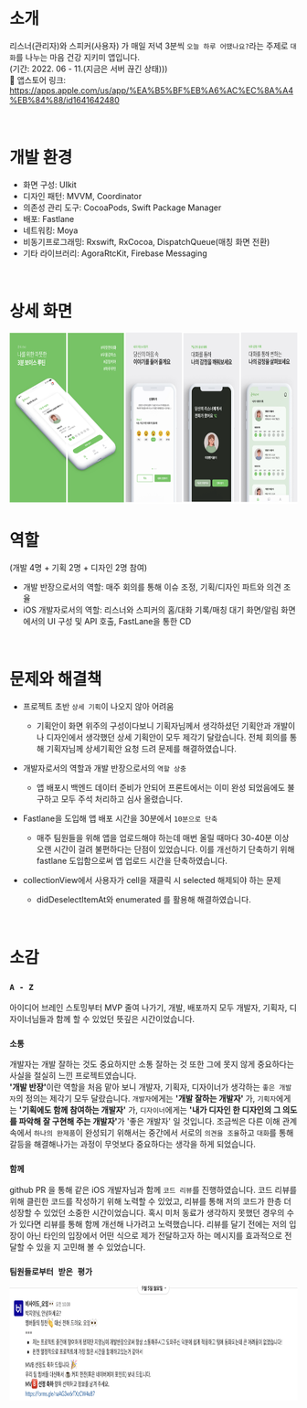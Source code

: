 # 소개

리스너(관리자)와 스피커(사용자) 가 매일 저녁 3분씩 `오늘 하루 어땠나요?`라는 주제로 `대화`를 나누는 마음 건강 지키미 앱입니다. <br/> (기간: 2022. 06 - 11.(지금은 서버 끊긴 상태)))<br/>
🔗 앱스토어 링크: https://apps.apple.com/us/app/%EA%B5%BF%EB%A6%AC%EC%8A%A4%EB%84%88/id1641642480

<br/>

# 개발 환경
- 화면 구성: UIkit
- 디자인 패턴: MVVM, Coordinator
- 의존성 관리 도구: CocoaPods, Swift Package Manager
- 배포: Fastlane
- 네트워킹: Moya
- 비동기프로그래밍: Rxswift, RxCocoa, DispatchQueue(매칭 화면 전환)
- 기타 라이브러리: AgoraRtcKit, Firebase Messaging

<br/>

# 상세 화면

 <img src = "screenshot_readme.png" width="700" height="300">

# 역할

(개발 4명 + 기획 2명 + 디자인 2명 참여)

- 개발 반장으로서의 역할: 매주 회의를 통해 이슈 조정, 기획/디자인 파트와 의견 조율
- iOS 개발자로서의 역할: 리스너와 스피커의 홈/대화 기록/매칭 대기 화면/알림 화면에서의 UI 구성 및 API 호출, FastLane을 통한 CD

<br/>

# 문제와 해결책

- 프로젝트 초반 `상세 기획`이 나오지 않아 어려움

  - 기획안이 화면 위주의 구성이다보니 기획자님께서 생각하셨던 기획안과 개발이나 디자인에서 생각했던 상세 기획안이 모두 제각기 달랐습니다. 전체 회의를 통해 기획자님께 상세기획안 요청 드려 문제를 해결하였습니다.

- 개발자로서의 역할과 개발 반장으로서의 `역할 상충`

  - 앱 배포시 백엔드 데이터 준비가 안되어 프론트에서는 이미 완성 되었음에도 불구하고 모두 주석 처리하고 심사 올렸습니다.

- Fastlane을 도입해 앱 배포 시간을 30분에서 `10분으로 단축`

  - 매주 팀원들을 위해 앱을 업로드해야 하는데 매번 올릴 때마다 30-40분 이상 오랜 시간이 걸려 불편하다는 단점이 있었습니다. 이를 개선하기 단축하기 위해 fastlane 도입함으로써 앱 업로드 시간을 단축하였습니다.


- collectionView에서 사용자가 cell을 재클릭 시 selected 해제되야 하는 문제 

  - didDeselectItemAt와 enumerated 를 활용해 해결하였습니다.
 

<br/>

# 소감

### `A - Z`

아이디어 브레인 스토밍부터 MVP 줄여 나가기, 개발, 배포까지 모두 개발자, 기획자, 디자이너님들과 함께 할 수 있었던 뜻깊은 시간이었습니다.

### `소통`

개발자는 개발 잘하는 것도 중요하지만 소통 잘하는 것 또한 그에 못지 않게 중요하다는 사실을 절실히 느낀 프로젝트였습니다.<br/>
<b>'개발 반장'</b>이란 역할을 처음 맡아 보니 개발자, 기획자, 디자이너가 생각하는 `좋은 개발자`의 정의는 제각기 모두 달랐습니다. `개발자`에게는 <b>'개발 잘하는 개발자' </b>가, `기획자`에게는 <b>'기획에도 함께 참여하는 개발자'</b> 가, `디자이너`에게는 <b>'내가 디자인 한 디자인의 그 의도를 파악해 잘 구현해 주는 개발자'</b>가 '좋은 개발자' 일 것입니다. 조금씩은 다른 이해 관계 속에서 `하나의 완제품`이 완성되기 위해서는 중간에서 서로의 `의견을 조율`하고 `대화`를 통해 갈등을 해결해나가는 과정이 무엇보다 중요하다는 생각을 하게 되었습니다.

### `함께`

github PR 을 통해 같은 iOS 개발자님과 함께 `코드 리뷰`를 진행하였습니다. 코드 리뷰를 위해 클린한 코드를 작성하기 위해 노력할 수 있었고, 리뷰를 통해 저의 코드가 한층 더 성장할 수 있었던 소중한 시간이었습니다. 혹시 미처 동료가 생각하지 못했던 경우의 수가 있다면 리뷰를 통해 함께 개선해 나가려고 노력했습니다. 리뷰를 달기 전에는 저의 입장이 아닌 타인의 입장에서 어떤 식으로 제가 전달하고자 하는 메시지를 효과적으로 전달할 수 있을 지 고민해 볼 수 있었습니다.<br/>

### `팀원들로부터 받은 평가`

<img src = "praise.png" width="900" height="200">

